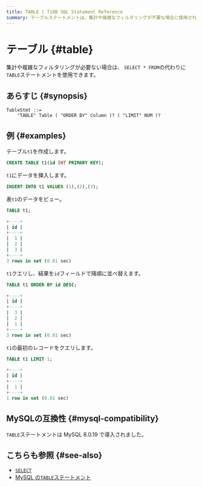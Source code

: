 ```yaml
---
title: TABLE | TiDB SQL Statement Reference
summary: テーブルステートメントは、集計や複雑なフィルタリングが不要な場合に使用されます。SELECT * FROMの代わりにTABLEステートメントを使用できます。MySQL 8.0.19で導入されたこのステートメントは、テーブルの作成、データの挿入、データの表示、および並べ替えを行うことができます。これにより、データベースの操作がより簡単になります。
---
```


# テーブル {#table}

集計や複雑なフィルタリングが必要ない場合は、 `SELECT * FROM`の代わりに`TABLE`ステートメントを使用できます。

## あらすじ {#synopsis}

```ebnf+diagram
TableStmt ::=
    "TABLE" Table ( "ORDER BY" Column )? ( "LIMIT" NUM )?
```

## 例 {#examples}

テーブル`t1`を作成します。

```sql
CREATE TABLE t1(id INT PRIMARY KEY);
```

`t1`にデータを挿入します。

```sql
INSERT INTO t1 VALUES (1),(2),(3);
```

表`t1`のデータをビュー。

```sql
TABLE t1;
```

```sql
+----+
| id |
+----+
|  1 |
|  2 |
|  3 |
+----+
3 rows in set (0.01 sec)
```

`t1`クエリし、結果を`id`フィールドで降順に並べ替えます。

```sql
TABLE t1 ORDER BY id DESC;
```

```sql
+----+
| id |
+----+
|  3 |
|  2 |
|  1 |
+----+
3 rows in set (0.01 sec)
```

`t1`の最初のレコードをクエリします。

```sql
TABLE t1 LIMIT 1;
```

```sql
+----+
| id |
+----+
|  1 |
+----+
1 row in set (0.01 sec)
```

## MySQLの互換性 {#mysql-compatibility}

`TABLE`ステートメントは MySQL 8.0.19 で導入されました。

## こちらも参照 {#see-also}

-   [`SELECT`](/sql-statements/sql-statement-select.md)
-   [MySQL の`TABLE`ステートメント](https://dev.mysql.com/doc/refman/8.0/en/table.html)
